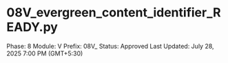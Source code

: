 # 08V_evergreen_content_identifier_READY.py

Phase: 8
Module: V
Prefix: 08V_
Status: Approved
Last Updated: July 28, 2025 7:00 PM (GMT+5:30)
